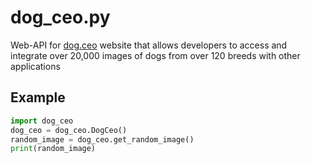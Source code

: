 # dog_ceo.py
Web-API for [dog.ceo](https://dog.ceo) website that allows developers to access and integrate over 20,000 images of dogs from over 120 breeds with other applications

## Example
```python
import dog_ceo
dog_ceo = dog_ceo.DogCeo()
random_image = dog_ceo.get_random_image()
print(random_image)
```
